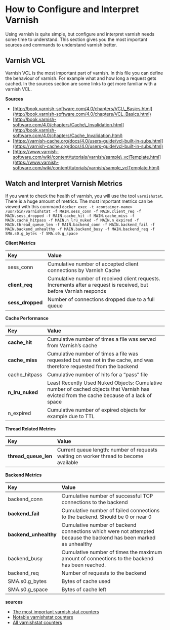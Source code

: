 # How to Configure and Interpret Varnish

Using varnish is quite simple, but configure and interpret varnish needs some time to understand. This section gives you the most important sources and commands to understand varnish better.

## Varnish VCL

Varnish VCL is the most important part of varnish. In this file you can define the behaviour of varnish. For example what and how long a request gets cached. In the sources section are some links to get more familiar with a varnish VCL.

**Sources**

* [http://book.varnish-software.com/4.0/chapters/VCL\_Basics.html](http://book.varnish-software.com/4.0/chapters/VCL_Basics.html)
* [http://book.varnish-software.com/4.0/chapters/Cache\_Invalidation.html](http://book.varnish-software.com/4.0/chapters/Cache_Invalidation.html)
* [https://varnish-cache.org/docs/4.0/users-guide/vcl-built-in-subs.html](https://varnish-cache.org/docs/4.0/users-guide/vcl-built-in-subs.html)
* [https://www.varnish-software.com/wiki/content/tutorials/varnish/sample\_vclTemplate.html](https://www.varnish-software.com/wiki/content/tutorials/varnish/sample_vclTemplate.html)

## Watch and Interpret Varnish Metrics

If you want to check the health of varnish, you will use the tool `varnishstat`. There is a huge amount of metrics. The most important metrics can be viewed with this command `docker exec -t <container-name> /usr/bin/varnishstat -f MAIN.sess_conn -f MAIN.client_req -f MAIN.sess_dropped -f MAIN.cache_hit -f MAIN.cache_miss -f MAIN.cache_hitpass -f MAIN.n_lru_nuked -f MAIN.n_expired -f MAIN.thread_queue_len -f MAIN.backend_conn -f MAIN.backend_fail -f MAIN.backend_unhealthy -f MAIN.backend_busy -f MAIN.backend_req -f SMA.s0.g_bytes -f SMA.s0.g_space`

**Client Metrics**

| Key | Value |
| :--- | :--- |
| sess\_conn | Cumulative number of accepted client connections by Varnish Cache |
| **client\_req** | Cumulative number of received client requests. Increments after a request is received, but before Varnish responds |
| **sess\_dropped** | Number of connections dropped due to a full queue |

**Cache Performance**

| Key | Value |
| :--- | :--- |
| **cache\_hit** | Cumulative number of times a file was served from Varnish’s cache |
| **cache\_miss** | Cumulative number of times a file was requested but was not in the cache, and was therefore requested from the backend |
| cache\_hitpass | Cumulative number of hits for a “pass” file |
| **n\_lru\_nuked** | Least Recently Used Nuked Objects: Cumulative number of cached objects that Varnish has evicted from the cache because of a lack of space |
| n\_expired | Cumulative number of expired objects for example due to TTL |

**Thread Related Metrics**

| Key | Value |
| :--- | :--- |
| **thread\_queue\_len** | Current queue length: number of requests waiting on worker thread to become available |

**Backend Metrics**

| Key | Value |
| :--- | :--- |
| backend\_conn | Cumulative number of successful TCP connections to the backend |
| **backend\_fail** | Cumulative number of failed connections to the backend. Should be 0 or near 0 |
| **backend\_unhealthy** | Cumulative number of backend connections which were not attempted because the backend has been marked as unhealthy |
| backend\_busy | Cumulative number of times the maximum amount of connections to the backend has been reached. |
| backend\_req | Number of requests to the backend |
| SMA.s0.g\_bytes | Bytes of cache used |
| SMA.s0.g\_space | Bytes of cache left |

**sources**

* [The most important varnish stat counters](https://www.datadoghq.com/blog/top-varnish-performance-metrics/)
* [Notable varnishstat counters](http://book.varnish-software.com/4.0/chapters/Examining_Varnish_Server_s_Output.html#notable-counters)
* [All varnishstat counters](https://varnish-cache.org/docs/4.1/reference/varnish-counters.html)

